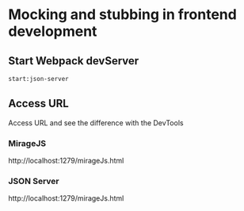 # Mocking and stubbing in frontend development

## Start Webpack devServer

```sh
start:json-server
```

## Access URL

Access URL and see the difference with the DevTools

### MirageJS

http://localhost:1279/mirageJs.html

### JSON Server

http://localhost:1279/mirageJs.html
